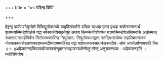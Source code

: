 +++
title = "०५ यदिन्द्र दिवि"

+++

हेइन्द्र पार्येपारगेदूरदेशे दिविद्युलोकाख्ये यद्यदित्वंवर्तसे यदिवा ऋधक् एतत् पृथक् शब्देनसमानार्थं पृथगन्यस्मिन्देशेवर्तसे यद्वा स्वेस्वकीयेसदनेगृहे अथवा किमनेनविशेषणेन यत्रयस्मिन्देशेअसिभवसि अतोस्मात् स्थानादागत्यहेगिर्वणः गिरांसम्भक्तरिन्द्र नियुत्वान्- नियुतोश्वाःतद्वान् मरुद्भिःसजोषाः सहप्रीयमाणस्त्वं नोस्माकमवसेरक्षणाययज्ञमस्मदीयंयागम्पाहिरक्ष यद्वा यज्ञंयजमानसाधनंअस्मदीयं- सोमं अवसेतर्पणायपाहि पिब ॥ ५ ॥अहेळमानइतिपञ्चर्चमष्टादशंसूक्तम्भरद्वाजस्यार्षन्त्रैष्टुभमैन्द्रं अनुक्रान्तञ्च—अहेळमानइति । गतोविनियोगः ।